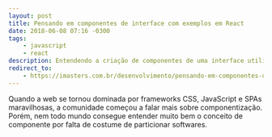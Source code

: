 ```yaml
---
layout: post
title: Pensando em componentes de interface com exemplos em React
date: 2018-06-08 07:16 -0300
tags:
    - javascript
    - react
description: Entendendo a criação de componentes de uma interface utilizando React
redirect_to:
    - https://imasters.com.br/desenvolvimento/pensando-em-componentes-de-interface-com-exemplos-em-react
---
```

Quando a web se tornou dominada por frameworks CSS, JavaScript e SPAs maravilhosas, a comunidade começou a falar mais sobre componentização. Porém, nem todo mundo consegue entender muito bem o conceito de componente por falta de costume de particionar softwares.
